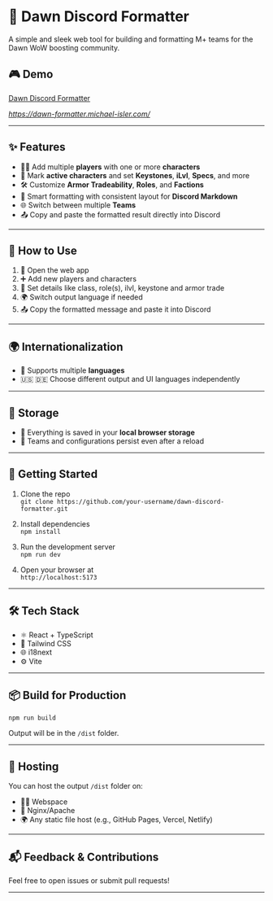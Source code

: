 # 🌅 Dawn Discord Formatter

A simple and sleek web tool for building and formatting M+ teams for the Dawn WoW boosting community.

## 🎮 Demo
[Dawn Discord Formatter](https://dawn-formatter.michael-isler.com/)

*https://dawn-formatter.michael-isler.com/*

---

## ✨ Features

- 🧙‍♂️ Add multiple **players** with one or more **characters**
- 📌 Mark **active characters** and set **Keystones**, **iLvl**, **Specs**, and more
- 🛠️ Customize **Armor Tradeability**, **Roles**, and **Factions**
- 🧠 Smart formatting with consistent layout for **Discord Markdown**
- 🌐 Switch between multiple **Teams**
- 📤 Copy and paste the formatted result directly into Discord

---


## 🔧 How to Use

1. 🔽 Open the web app
2. ➕ Add new players and characters
3. 🧙 Set details like class, role(s), ilvl, keystone and armor trade
4. 🌍 Switch output language if needed
5. 📤 Copy the formatted message and paste it into Discord

---

## 🌍 Internationalization

- 🔁 Supports multiple **languages**
- 🇺🇸 🇩🇪 Choose different output and UI languages independently

---

## 💾 Storage

- 🧠 Everything is saved in your **local browser storage**
- 🔄 Teams and configurations persist even after a reload

---

## 🚀 Getting Started

1. Clone the repo  
   `git clone https://github.com/your-username/dawn-discord-formatter.git`

2. Install dependencies  
   `npm install`

3. Run the development server  
   `npm run dev`

4. Open your browser at  
   `http://localhost:5173`

---

## 🛠 Tech Stack

- ⚛️ React + TypeScript
- 💨 Tailwind CSS
- 🌐 i18next
- ⚙️ Vite

---

## 📦 Build for Production

```
npm run build
```

Output will be in the `/dist` folder.

---

## 📁 Hosting

You can host the output `/dist` folder on:
- 🧑‍💻 Webspace
- 🔧 Nginx/Apache
- 🌍 Any static file host (e.g., GitHub Pages, Vercel, Netlify)

---

## 📬 Feedback & Contributions

Feel free to open issues or submit pull requests!

---